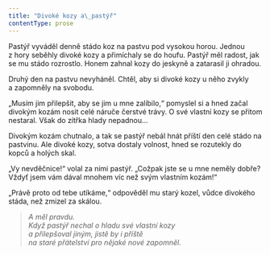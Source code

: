 ```yaml
---
title: "Divoké kozy a\_pastýř"
contentType: prose
---
```


  

Pastýř vyváděl denně stádo koz na pastvu pod vysokou horou. Jednou z hory seběhly divoké kozy a přimíchaly se do houfu. Pastýř měl radost, jak se mu stádo rozrostlo. Honem zahnal kozy do jeskyně a zatarasil ji ohradou.

Druhý den na pastvu nevyháněl. Chtěl, aby si divoké kozy u něho zvykly a zapomněly na svobodu.

„Musím jim přilepšit, aby se jim u mne zalíbilo,“ pomyslel si a hned začal divokým kozám nosit celé náruče čerstvé trávy. O své vlastní kozy se přitom nestaral. Však do zítřka hlady nepadnou…

  

Divokým kozám chutnalo, a tak se pastýř nebál hnát příští den celé stádo na pastvinu. Ale divoké kozy, sotva dostaly volnost, hned se rozutekly do kopců a holých skal.

„Vy nevděčnice!“ volal za nimi pastýř. „Cožpak jste se u mne neměly dobře? Vždyť jsem vám dával mnohem víc než svým vlastním kozám!“

„Právě proto od tebe utíkáme,“ odpověděl mu starý kozel, vůdce divokého stáda, než zmizel za skálou.

> _A měl pravdu.  
> Když pastýř nechal o hladu své vlastní kozy  
> a přilepšoval jiným, jistě by i příště  
> na staré přátelství pro nějaké nové zapomněl._
